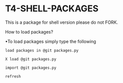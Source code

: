 # T4-SHELL-PACKAGES
This is a package for shell version please do not FORK.

How to load packages?

•To load packages simply type the following

`load packages in @git packages.py`

`X load @git packages.py`

`import @git packages.py`

`refresh`
